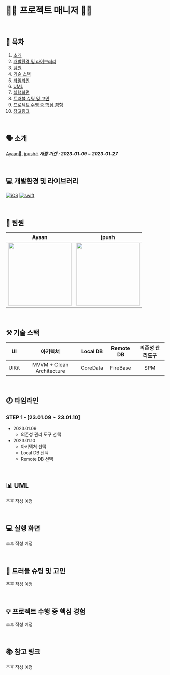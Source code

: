 # 🧑‍💻 프로젝트 매니저 🧑‍💻
<br>

## 📜 목차
1. [소개](#-소개)
2. [개발환경 및 라이브러리](#-개발환경-및-라이브러리)
3. [팀원](#-팀원)
4. [기술 스택](#-기술-스택)
5. [타임라인](#-타임라인)
6. [UML](#-UML)
7. [실행화면](#-실행-화면)
8. [트러블 슈팅 및 고민](#-트러블-슈팅-및-고민)
9. [프로젝트 수행 중 핵심 경험](#-프로젝트-수행-중-핵심-경험)
10. [참고링크](#-참고-링크)

<br>

## 🗣 소개
[Ayaan🦖](https://github.com/oneStar92), [jpush🔥](https://github.com/jjpush)
***개발 기간 : 2023-01-09 ~ 2023-01-27***

<br>

## 💻 개발환경 및 라이브러리
[![iOS](https://img.shields.io/badge/iOS_Deployment_Target-14.0-blue)]()
[![swift](https://img.shields.io/badge/Xcode_Compatible-9.3-orange)]()

<br>

## 🧑 팀원
|Ayaan|jpush|
|:---:|:---:|
|<img src= "https://i.imgur.com/Unq1bdd.png" width ="200"/>|<img src = "https://i.imgur.com/UuIoJON.jpg" width=200 height=200>|

<br>

## ⚒️ 기술 스택

|UI|아키텍쳐|Local DB|Remote DB|의존성 관리도구|
|:--:|:--:|:--:|:--:|:--:|
|UIKit|MVVM + Clean Architecture|CoreData|FireBase|SPM|

<br>

## 🕖 타임라인

### STEP 1 - [23.01.09 ~ 23.01.10]
- 2023.01.09
    - 의존성 관리 도구 선택
- 2023.01.10
    - 아키텍쳐 선택
    - Local DB 선택
    - Remote DB 선택

<br>

## 📊 UML

추후 작성 예정

<br>

## 💻 실행 화면

추후 작성 예정

<br>

## 🎯 트러블 슈팅 및 고민

추후 작성 예정

<br>

## 💡 프로젝트 수행 중 핵심 경험

추후 작성 예정

<br>

## 📚 참고 링크

추후 작성 예정
